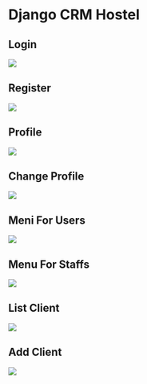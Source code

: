 # Django CRM Hostel

## Login

![](/home/saydullo/Desktop/django-crm-hotel/image/login.png)

## Register

![](/home/saydullo/Desktop/django-crm-hotel/image/register.png)

## Profile

![](/home/saydullo/Desktop/django-crm-hotel/image/profile.png)

## Change Profile

![](/home/saydullo/Desktop/django-crm-hotel/image/chnage_profile.png)

## Meni For Users

![](/home/saydullo/Desktop/django-crm-hotel/image/menu.png)

## Menu For Staffs

![](/home/saydullo/Desktop/django-crm-hotel/image/adminmenu.png)

## List Client

![](/home/saydullo/Desktop/django-crm-hotel/image/clients.png)


## Add Client

![](/home/saydullo/Desktop/django-crm-hotel/image/add_client.png)